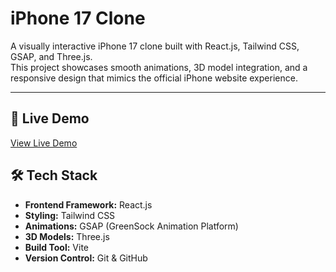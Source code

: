 # iPhone 17 Clone

A visually interactive iPhone 17 clone built with React.js, Tailwind CSS, GSAP, and Three.js.  
This project showcases smooth animations, 3D model integration, and a responsive design that mimics the official iPhone website experience.

---

## 🚀 Live Demo

[View Live Demo](https://i-phone-clone-ivory.vercel.app)

## 🛠 Tech Stack

- **Frontend Framework:** React.js
- **Styling:** Tailwind CSS
- **Animations:** GSAP (GreenSock Animation Platform)
- **3D Models:** Three.js
- **Build Tool:** Vite
- **Version Control:** Git & GitHub


